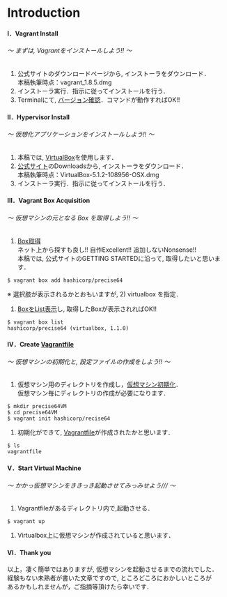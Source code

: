 Introduction
========

#### Ⅰ．Vagrant Install
###### 〜 まずは, Vagrantをインストールしよう!! 〜
1. 公式サイトのダウンロードページから, インストーラをダウンロード．  
本稿執筆時点：vagrant_1.8.5.dmg
1. インストーラ実行．指示に従ってインストールを行う．
1. Terminalにて, [バージョン確認](Commands.md)．コマンドが動作すればOK!!  

#### Ⅱ．Hypervisor Install
###### 〜 仮想化アプリケーションをインストールしよう!! 〜
1. 本稿では, [VirtualBox](VirtualBox.md)を使用します．
1. [公式サイト](www.virtualbox.org)のDownloadsから, インストーラをダウンロード．  
本稿執筆時点：VirtualBox-5.1.2-108956-OSX.dmg
1. インストーラ実行．指示に従ってインストールを行う．

#### Ⅲ．Vagrant Box Acquisition
###### 〜 仮想マシンの元となる Box を取得しよう!! 〜
1. [Box取得](Box.md)  
ネット上から探すも良し!! 自作Excellent!! 追加しないNonsense!!  
本稿では, 公式サイトのGETTING STARTEDに沿って, 取得したいと思います．  
```
$ vagrant box add hashicorp/precise64
```
※ 選択肢が表示されるかとおもいますが, 2) virtualbox を指定．  

1. [BoxをList表示](Box.md)し, 取得したBoxが表示されればOK!!  
```
$ vagrant box list
hashicorp/precise64 (virtualbox, 1.1.0)
```

#### Ⅳ．Create [Vagrantfile](aboutVagrantfile.md)
###### 〜 仮想マシンの初期化と, 設定ファイルの作成をしよう!! 〜  
1. 仮想マシン用のディレクトリを作成し，[仮想マシン初期化](Commands.md)．  
仮想マシン毎にディレクトリの作成が必要になります．
```
$ mkdir precise64VM
$ cd precise64VM
$ vagrant init hashicorp/recise64
```

1. 初期化ができて, [Vagrantfile](aboutVagrantfile.md)が作成されたかと思います．
```
$ ls
vagrantfile
```

#### Ⅴ．Start Virtual Machine
###### 〜 かかっ仮想マシンをききっき起動させてみっみせよう/// 〜
1. Vagrantfileがあるディレクトリ内で,起動させる．
```
$ vagrant up
```

1. Virtualbox上に仮想マシンが作成されていると思います．

#### Ⅵ．Thank you
以上，凄く簡単ではありますが, 仮想マシンを起動させるまでの流れでした．  
経験もない未熟者が書いた文章ですので, ところどころにおかしいところが  
あるかもしれませんが，ご指摘等頂けたら幸いです．
